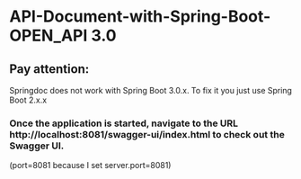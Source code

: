 # API-Document-with-Spring-Boot-OPEN_API 3.0

## Pay attention:
Springdoc does not work with Spring Boot 3.0.x. 
To fix it you just use Spring Boot 2.x.x

### Once the application is started, navigate to the URL http://localhost:8081/swagger-ui/index.html to check out the Swagger UI.
(port=8081 because I set server.port=8081)
